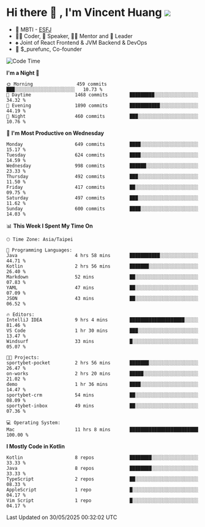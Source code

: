 # Hi there 👋 , I'm Vincent Huang ![](https://komarev.com/ghpvc/?username=Jian-Min-Huang)
- 👀 MBTI - [ESFJ](https://www.16personalities.com/esfj-personality)
- 👨‍💻 Coder, 🎤 Speaker, 👨‍🏫 Mentor and 🚀 Leader
- ♠️ Joint of React Frontend & JVM Backend & DevOps
- 💼 $_purefunc, Co-founder

<!--START_SECTION:waka-->
![Code Time](http://img.shields.io/badge/Code%20Time-5%2C325%20hrs%2028%20mins-blue)

**I'm a Night 🦉** 

```text
🌞 Morning                459 commits         ███░░░░░░░░░░░░░░░░░░░░░░   10.73 % 
🌆 Daytime                1468 commits        █████████░░░░░░░░░░░░░░░░   34.32 % 
🌃 Evening                1890 commits        ███████████░░░░░░░░░░░░░░   44.19 % 
🌙 Night                  460 commits         ███░░░░░░░░░░░░░░░░░░░░░░   10.76 % 
```
📅 **I'm Most Productive on Wednesday** 

```text
Monday                   649 commits         ████░░░░░░░░░░░░░░░░░░░░░   15.17 % 
Tuesday                  624 commits         ████░░░░░░░░░░░░░░░░░░░░░   14.59 % 
Wednesday                998 commits         ██████░░░░░░░░░░░░░░░░░░░   23.33 % 
Thursday                 492 commits         ███░░░░░░░░░░░░░░░░░░░░░░   11.50 % 
Friday                   417 commits         ██░░░░░░░░░░░░░░░░░░░░░░░   09.75 % 
Saturday                 497 commits         ███░░░░░░░░░░░░░░░░░░░░░░   11.62 % 
Sunday                   600 commits         ████░░░░░░░░░░░░░░░░░░░░░   14.03 % 
```


📊 **This Week I Spent My Time On** 

```text
🕑︎ Time Zone: Asia/Taipei

💬 Programming Languages: 
Java                     4 hrs 58 mins       ███████████░░░░░░░░░░░░░░   44.71 % 
Kotlin                   2 hrs 56 mins       ███████░░░░░░░░░░░░░░░░░░   26.40 % 
Markdown                 52 mins             ██░░░░░░░░░░░░░░░░░░░░░░░   07.83 % 
YAML                     47 mins             ██░░░░░░░░░░░░░░░░░░░░░░░   07.09 % 
JSON                     43 mins             ██░░░░░░░░░░░░░░░░░░░░░░░   06.52 % 

🔥 Editors: 
IntelliJ IDEA            9 hrs 4 mins        ████████████████████░░░░░   81.46 % 
VS Code                  1 hr 30 mins        ███░░░░░░░░░░░░░░░░░░░░░░   13.47 % 
Windsurf                 33 mins             █░░░░░░░░░░░░░░░░░░░░░░░░   05.07 % 

🐱‍💻 Projects: 
sportybet-pocket         2 hrs 56 mins       ███████░░░░░░░░░░░░░░░░░░   26.47 % 
on-works                 2 hrs 20 mins       █████░░░░░░░░░░░░░░░░░░░░   21.02 % 
demo                     1 hr 36 mins        ████░░░░░░░░░░░░░░░░░░░░░   14.47 % 
sportybet-crm            54 mins             ██░░░░░░░░░░░░░░░░░░░░░░░   08.09 % 
sportybet-inbox          49 mins             ██░░░░░░░░░░░░░░░░░░░░░░░   07.36 % 

💻 Operating System: 
Mac                      11 hrs 8 mins       █████████████████████████   100.00 % 
```

**I Mostly Code in Kotlin** 

```text
Kotlin                   8 repos             ████████░░░░░░░░░░░░░░░░░   33.33 % 
Java                     8 repos             ████████░░░░░░░░░░░░░░░░░   33.33 % 
TypeScript               2 repos             ██░░░░░░░░░░░░░░░░░░░░░░░   08.33 % 
AppleScript              1 repo              █░░░░░░░░░░░░░░░░░░░░░░░░   04.17 % 
Vim Script               1 repo              █░░░░░░░░░░░░░░░░░░░░░░░░   04.17 % 
```




 Last Updated on 30/05/2025 00:32:02 UTC
<!--END_SECTION:waka-->
